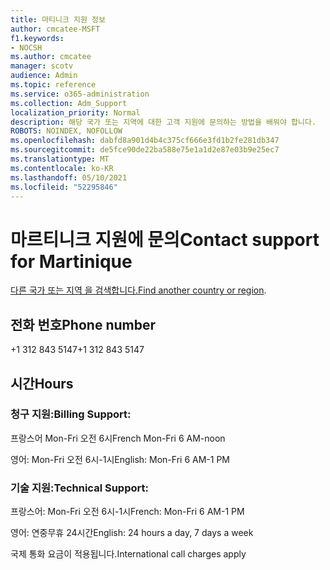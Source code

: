 ```yaml
---
title: 마티니크 지원 정보
author: cmcatee-MSFT
f1.keywords:
- NOCSH
ms.author: cmcatee
manager: scotv
audience: Admin
ms.topic: reference
ms.service: o365-administration
ms.collection: Adm_Support
localization_priority: Normal
description: 해당 국가 또는 지역에 대한 고객 지원에 문의하는 방법을 배워야 합니다.
ROBOTS: NOINDEX, NOFOLLOW
ms.openlocfilehash: dabfd8a901d4b4c375cf666e3fd1b2fe281db347
ms.sourcegitcommit: de5fce90de22ba588e75e1a1d2e87e03b9e25ec7
ms.translationtype: MT
ms.contentlocale: ko-KR
ms.lasthandoff: 05/10/2021
ms.locfileid: "52295846"
---
```

# <a name="contact-support-for-martinique"></a><span data-ttu-id="56ed7-103">마르티니크 지원에 문의</span><span class="sxs-lookup"><span data-stu-id="56ed7-103">Contact support for Martinique</span></span>

<span data-ttu-id="56ed7-104">[다른 국가 또는 지역 을 검색합니다.](../../business-video/get-help-support.md)</span><span class="sxs-lookup"><span data-stu-id="56ed7-104">[Find another country or region](../../business-video/get-help-support.md).</span></span>

## <a name="phone-number"></a><span data-ttu-id="56ed7-105">전화 번호</span><span class="sxs-lookup"><span data-stu-id="56ed7-105">Phone number</span></span>
<span data-ttu-id="56ed7-106">+1 312 843 5147</span><span class="sxs-lookup"><span data-stu-id="56ed7-106">+1 312 843 5147</span></span>

## <a name="hours"></a><span data-ttu-id="56ed7-107">시간</span><span class="sxs-lookup"><span data-stu-id="56ed7-107">Hours</span></span>
### <a name="billing-support"></a><span data-ttu-id="56ed7-108">청구 지원:</span><span class="sxs-lookup"><span data-stu-id="56ed7-108">Billing Support:</span></span>

<span data-ttu-id="56ed7-109">프랑스어 Mon-Fri 오전 6시</span><span class="sxs-lookup"><span data-stu-id="56ed7-109">French Mon-Fri 6 AM-noon</span></span>

<span data-ttu-id="56ed7-110">영어: Mon-Fri 오전 6시-1시</span><span class="sxs-lookup"><span data-stu-id="56ed7-110">English: Mon-Fri 6 AM-1 PM</span></span>

### <a name="technical-support"></a><span data-ttu-id="56ed7-111">기술 지원:</span><span class="sxs-lookup"><span data-stu-id="56ed7-111">Technical Support:</span></span>

<span data-ttu-id="56ed7-112">프랑스어: Mon-Fri 오전 6시-1시</span><span class="sxs-lookup"><span data-stu-id="56ed7-112">French: Mon-Fri 6 AM-1 PM</span></span>

<span data-ttu-id="56ed7-113">영어: 연중무휴 24시간</span><span class="sxs-lookup"><span data-stu-id="56ed7-113">English: 24 hours a day, 7 days a week</span></span>

<span data-ttu-id="56ed7-114">국제 통화 요금이 적용됩니다.</span><span class="sxs-lookup"><span data-stu-id="56ed7-114">International call charges apply</span></span>
